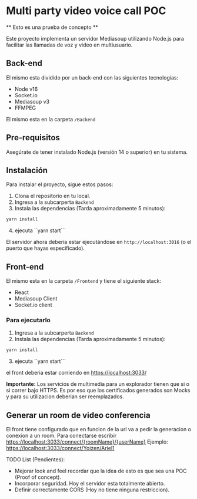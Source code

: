 # Multi party video voice call POC

** Esto es una prueba de concepto **

Este proyecto implementa un servidor Mediasoup utilizando Node.js para facilitar las llamadas de voz y video en multiusuario.

## Back-end

El mismo esta dividido por un back-end con las siguientes tecnologias:

- Node v16
- Socket.io
- Mediasoup v3
- FFMPEG

El mismo esta en la carpeta ``/Backend``

## Pre-requisitos

Asegúrate de tener instalado Node.js (versión 14 o superior) en tu sistema.

## Instalación

Para instalar el proyecto, sigue estos pasos:

1. Clona el repositorio en tu local.
2. Ingresa a la subcarperta ``Backend``
3. Instala las dependencias (Tarda aproximadamente 5 minutos):

```bash
yarn install
```

4. ejecuta ``yarn start```

El servidor ahora debería estar ejecutándose en `http://localhost:3016` (o el puerto que hayas especificado).

## Front-end

El mismo esta en la carpeta ``/Frontend`` y tiene el siguiente stack:

- React
- Mediasoup Client
- Socket.io client

### Para ejecutarlo

1. Ingresa a la subcarperta ``Backend``
2. Instala las dependencias (Tarda aproximadamente 5 minutos):

```bash
yarn install
```

3. ejecuta ``yarn start```

el front deberia estar corriendo en <https://localhost:3033/>

**Importante:** Los servicios de multimedia para un explorador tienen que si o si correr bajo HTTPS. Es por eso que los certificados generados son Mocks y para su utilizacion deberian ser reemplazados.

## Generar un room de video conferencia

El front tiene configurado que en funcion de la url va a pedir la generacion o conexion a un room.
Para conectarse escribir <https://localhost:3033/connect/{roomName}/{userName}>
Ejemplo: <https://localhost:3033/connect/Yoizen/Ariel1>

TODO List (Pendientes):

- Mejorar look and feel recordar que la idea de esto es que sea una POC (Proof of concept).
- Incorporar seguridad. Hoy el servidor esta totalmente abierto.
- Definir correctamente CORS (Hoy no tiene ninguna restriccion).
